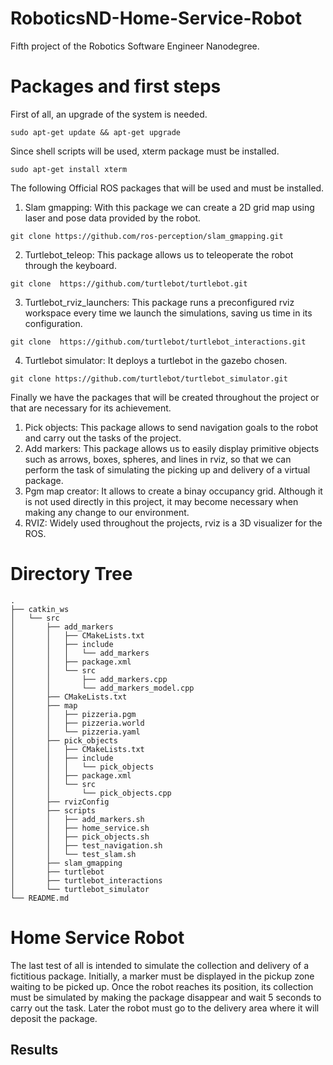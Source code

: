# RoboticsND-Home-Service-Robot
Fifth project of the Robotics Software Engineer Nanodegree.

# Packages and first steps


First of all, an upgrade of the system is needed.

```
sudo apt-get update && apt-get upgrade
```

Since shell scripts will be used, xterm package must be installed.


```
sudo apt-get install xterm
```

The following Official ROS packages that will be used and must be installed.

1. Slam gmapping: With this package we can create a 2D grid map using laser and pose data provided by the robot.
```
git clone https://github.com/ros-perception/slam_gmapping.git 
```
2. Turtlebot_teleop: This package allows us to teleoperate the robot through the keyboard.
```
git clone  https://github.com/turtlebot/turtlebot.git 
```
3. Turtlebot_rviz_launchers: This package runs a preconfigured rviz workspace every time we launch the simulations, saving us time in its configuration. 
```
git clone  https://github.com/turtlebot/turtlebot_interactions.git
```
4. Turtlebot simulator: It deploys a turtlebot in the gazebo chosen.
```
git clone https://github.com/turtlebot/turtlebot_simulator.git
```

Finally we have the packages that will be created throughout the project or that are necessary for its achievement.

1. Pick objects: This package allows to send navigation goals to the robot and carry out the tasks of the project.
2. Add markers: This package allows us to easily display primitive objects such as arrows, boxes, spheres, and lines in rviz, so that we can perform the task of simulating the picking up and delivery of a virtual package.
3. Pgm map creator: It allows to create a binay occupancy grid. Although it is not used directly in this project, it may become necessary when making any change to our environment.
4. RVIZ: Widely used throughout the projects, rviz is a 3D visualizer for the ROS.

# Directory Tree 

```
.
├── catkin_ws
│   └── src
│       ├── add_markers
│       │   ├── CMakeLists.txt
│       │   ├── include
│       │   │   └── add_markers
│       │   ├── package.xml
│       │   └── src
│       │       ├── add_markers.cpp
│       │       └── add_markers_model.cpp
│       ├── CMakeLists.txt 
│       ├── map
│       │   ├── pizzeria.pgm
│       │   ├── pizzeria.world
│       │   └── pizzeria.yaml
│       ├── pick_objects
│       │   ├── CMakeLists.txt
│       │   ├── include
│       │   │   └── pick_objects
│       │   ├── package.xml
│       │   └── src
│       │       └── pick_objects.cpp
│       ├── rvizConfig
│       ├── scripts
│       │   ├── add_markers.sh
│       │   ├── home_service.sh
│       │   ├── pick_objects.sh
│       │   ├── test_navigation.sh
│       │   └── test_slam.sh
│       ├── slam_gmapping
│       ├── turtlebot
│       ├── turtlebot_interactions
│       └── turtlebot_simulator
└── README.md
```


# Home Service Robot 
The last test of all is intended to simulate the collection and delivery of a fictitious package. Initially, a marker must be displayed in the pickup zone waiting to be picked up. Once the robot reaches its position, its collection must be simulated by making the package disappear and wait 5 seconds to carry out the task. Later the robot must go to the delivery area where it will deposit the package.

## Results 

